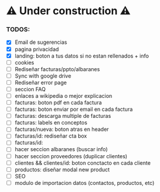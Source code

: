 # ⚠ Under construction ⚠

### TODOS:

- [x] Email de sugerencias
- [x] pagina privacidad
- [x] landing: boton a tus datos si no estan rellenados + info
- [ ] cookies
- [ ] Rediseñar facturas/ppto/albaranes
- [ ] Sync with google drive
- [ ] Rediseñar error page
- [ ] seccion FAQ
- [ ] enlaces a wikipedia o mejor explicacion
- [ ] facturas: boton pdf en cada factura
- [ ] facturas: boton enviar por email en cada factura
- [ ] facturas: descarga multiple de facturas
- [ ] facturas: labels en conceptos
- [ ] facturas/nueva: boton atras en header
- [ ] facturas/id: rediseñar cta box
- [ ] facturas/id: 
- [ ] hacer seccion albaranes (buscar info)
- [ ] hacer seccion proveedores (duplicar clientes)
- [ ] clientes && clientes/id: boton conctacto en cada cliente
- [ ] productos: diseñar modal new product
- [ ] SEO
- [ ] modulo de importacion datos (contactos, productos, etc)